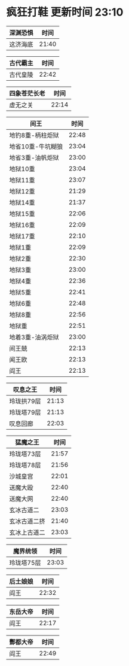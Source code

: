 # 疯狂打鞋 更新时间 23:10

| 深渊恐惧   | 时间    |
|--------|-------|
| 这济海底 | 21:40 |

| 古代霸主   | 时间    |
|--------|-------|
| 古代皇陵 | 22:42 |

| 四象苍茫长老   | 时间    |
|--------|-------|
| 虚无之关 | 22:14 |

| 间王   | 时间    |
|--------|-------|
| 地钓8重-柄柱炬狱 | 22:48 |
| 地省10重-牛坑糊狼 | 23:04 |
| 地省3重-油帆炬狱 | 23:00 |
| 地狱10重 | 23:04 |
| 地狱11重 | 23:07 |
| 地狱12重 | 21:29 |
| 地狱14重 | 21:37 |
| 地狱15重 | 22:06 |
| 地狱16重 | 22:09 |
| 地狱17重 | 22:10 |
| 地狱1重 | 22:09 |
| 地狱2重 | 22:30 |
| 地狱3重 | 23:00 |
| 地狱4重 | 22:36 |
| 地狱5重 | 22:41 |
| 地狱6重 | 22:48 |
| 地狱8重 | 22:56 |
| 地狱重 | 22:51 |
| 地着3重-油涡炬狱 | 23:00 |
| 间王兢 | 22:13 |
| 闻王欧 | 22:13 |
| 阎王 | 22:13 |

| 叹息之王   | 时间    |
|--------|-------|
| 玲珑拱79层 | 21:13 |
| 玲珑塔79层 | 21:13 |
| 叹息回廊 | 22:03 |

| 猛魔之王   | 时间    |
|--------|-------|
| 玲珑塔73层 | 21:57 |
| 玲珑塔78层 | 21:56 |
| 沙城皇宫 | 22:01 |
| 送魔大殴 | 22:40 |
| 送魔大网 | 22:40 |
| 玄冰古道二 | 23:03 |
| 玄冰古道二挤 | 21:40 |
| 玄冰上古道二 | 23:03 |

| 魔界统领   | 时间    |
|--------|-------|
| 玲珑塔75层 | 23:03 |

| 后土娘娘   | 时间    |
|--------|-------|
| 阎王 | 22:32 |

| 东岳大帝   | 时间    |
|--------|-------|
| 阎王 | 22:17 |

| 酆都大帝   | 时间    |
|--------|-------|
| 阎王 | 22:49 |